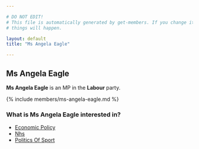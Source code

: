 ```yaml
---

# DO NOT EDIT!
# This file is automatically generated by get-members. If you change it, bad
# things will happen.

layout: default
title: "Ms Angela Eagle"

---
```


## Ms Angela Eagle

**Ms Angela Eagle** is an MP in the **Labour** party.

{% include members/ms-angela-eagle.md %}

### What is Ms Angela Eagle interested in?


* [Economic Policy](/interests/economic-policy.html)
* [Nhs](/interests/nhs.html)
* [Politics Of Sport](/interests/politics-of-sport.html)
